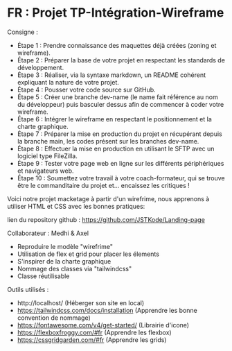 # FR : Projet TP-Intégration-Wireframe

Consigne : 
* Étape 1 : Prendre connaissance des maquettes déjà créées (zoning et wireframe).
* Étape 2 : Préparer la base de votre projet en respectant les standards de développement.
* Étape 3 : Réaliser, via la syntaxe markdown, un README cohérent expliquant la nature de votre projet.
* Étape 4 : Pousser votre code source sur GitHub.
* Étape 5 : Créer une branche dev-name (le name fait référence au nom du développeur) puis basculer 
dessus afin de commencer à coder votre wireframe.
* Étape 6 : Intégrer le wireframe en respectant le positionnement et la charte graphique.
* Étape 7 : Préparer la mise en production du projet en récupérant depuis la branche main, 
les codes présent sur les branches dev-name.
* Étape 8 : Effectuer la mise en production en utilisant le SFTP avec un logiciel type FileZilla.
* Étape 9 : Tester votre page web en ligne sur les différents périphériques et navigateurs web.
* Étape 10 : Soumettez votre travail à votre coach-formateur, qui se trouve 
être le commanditaire du projet et… encaissez les critiques !

Voici notre projet macketage à partir d'un wirefrime,
nous apprenons à utiliser HTML et CSS avec les bonnes pratiques:

lien du repository github : https://github.com/JSTKode/Landing-page

Collaborateur : Medhi & Axel

* Reproduire le modèle "wirefrime"
* Utilisation de flex et grid pour placer les élements
* S'inspirer de la charte graphique
* Nommage des classes via "tailwindcss"
* Classe réutilisable

Outils utilisés : 
* http://localhost/ (Héberger son site en local)
* https://tailwindcss.com/docs/installation (Apprendre les bonne convention de nommage)
* https://fontawesome.com/v4/get-started/ (Librairie d'icone)
* https://flexboxfroggy.com/#fr (Apprendre les flexbox)
* https://cssgridgarden.com/#fr (Apprendre les grids)



